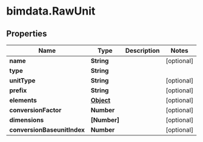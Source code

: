 # bimdata.RawUnit

## Properties

Name | Type | Description | Notes
------------ | ------------- | ------------- | -------------
**name** | **String** |  | [optional] 
**type** | **String** |  | 
**unitType** | **String** |  | [optional] 
**prefix** | **String** |  | [optional] 
**elements** | [**Object**](.md) |  | [optional] 
**conversionFactor** | **Number** |  | [optional] 
**dimensions** | **[Number]** |  | [optional] 
**conversionBaseunitIndex** | **Number** |  | [optional] 


